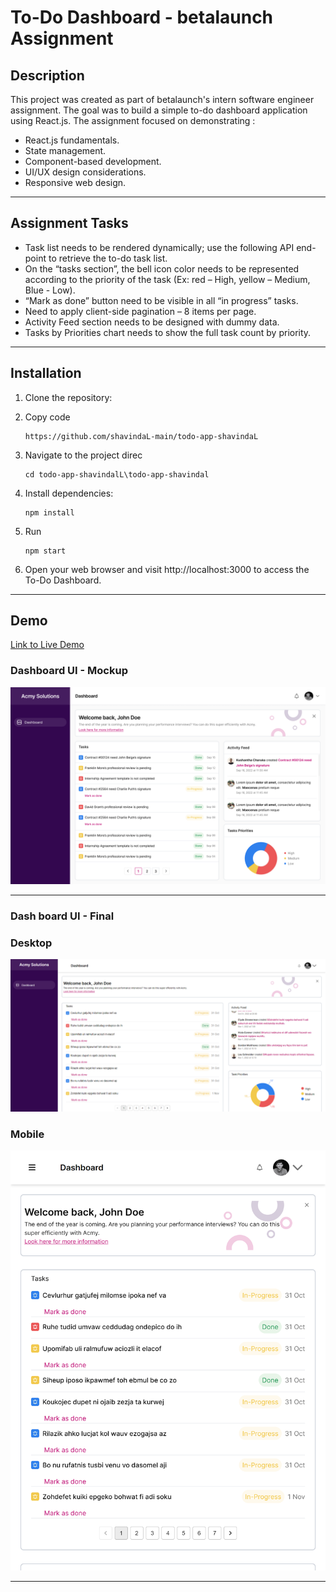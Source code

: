 # To-Do Dashboard - betalaunch Assignment

## Description

This project was created as part of betalaunch's intern software engineer assignment. The goal was to build a simple to-do dashboard application using React.js. The assignment focused on demonstrating :

- React.js fundamentals.
- State management.
- Component-based development.
- UI/UX design considerations.
- Responsive web design.

---

## Assignment Tasks

- Task list needs to be rendered dynamically; use the following API end-point to retrieve the to-do task list.
- On the “tasks section”, the bell icon color needs to be represented according to the priority of the task (Ex: red – High, yellow – Medium, Blue - Low).
- “Mark as done” button need to be visible in all “in progress” tasks.
- Need to apply client-side pagination – 8 items per page.
- Activity Feed section needs to be designed with dummy data.
- Tasks by Priorities chart needs to show the full task count by priority.

---

## Installation
1. Clone the repository:

2. Copy code

    ```
    https://github.com/shavindaL-main/todo-app-shavindaL
    ```

3. Navigate to the project direc
    ```
    cd todo-app-shavindalL\todo-app-shavindal
    ```

4. Install dependencies:
    ```
    npm install
    ```

5. Run
    ```
    npm start
    ```

6. Open your web browser and visit http://localhost:3000 to access the To-Do Dashboard.

---
## Demo
[Link to Live Demo](https://vercel.com/shavindal/todo-app-shavinda-l/8Ed5F2ZaVhpSx7ctpPL14jHK9iaN)

### Dashboard UI - Mockup

![Dashboard UI](/screenshots/Dashboard.png)

---

### Dash board UI - Final

### Desktop
![Dashboard UI](/screenshots/Final-UI.png)

### Mobile
![Dashboard UI (mobile)](/screenshots/Final-UI_mobile.png)

---
